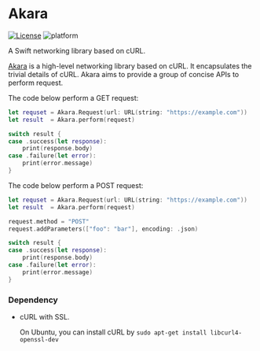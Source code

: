 # Akara

[![License](https://img.shields.io/badge/License-Apache%202.0-blue.svg)](https://opensource.org/licenses/Apache-2.0)
![platform](https://img.shields.io/badge/Platform-Darwin%20%7C%20Linux-brightgreen.svg)

A Swift networking library based on cURL.

[Akara](https://github.com/leancloud/Akara/) is a high-level networking library based on cURL. It encapsulates the trivial details of cURL. Akara aims to provide a group of concise APIs to perform request.

The code below perform a GET request:

```swift
let requset = Akara.Request(url: URL(string: "https://example.com"))
let result  = Akara.perform(request)

switch result {
case .success(let response):
    print(response.body)
case .failure(let error):
    print(error.message)
}
```

The code below perform a POST request:

```swift
let requset = Akara.Request(url: URL(string: "https://example.com"))
let result  = Akara.perform(request)

request.method = "POST"
request.addParameters(["foo": "bar"], encoding: .json)

switch result {
case .success(let response):
    print(response.body)
case .failure(let error):
    print(error.message)
}
```

### Dependency

* cURL with SSL.

  On Ubuntu, you can install cURL by `sudo apt-get install libcurl4-openssl-dev`

